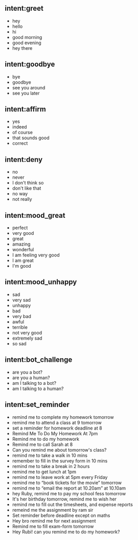 ## intent:greet
- hey
- hello
- hi
- good morning
- good evening
- hey there

## intent:goodbye
- bye
- goodbye
- see you around
- see you later

## intent:affirm
- yes
- indeed
- of course
- that sounds good
- correct

## intent:deny
- no
- never
- I don't think so
- don't like that
- no way
- not really

## intent:mood_great
- perfect
- very good
- great
- amazing
- wonderful
- I am feeling very good
- I am great
- I'm good

## intent:mood_unhappy
- sad
- very sad
- unhappy
- bad
- very bad
- awful
- terrible
- not very good
- extremely sad
- so sad

## intent:bot_challenge
- are you a bot?
- are you a human?
- am I talking to a bot?
- am I talking to a human?

## intent:set_reminder
- remind me to complete my homework tomorrow
- remind me to attend a class at 9 tomorrow
- set a reminder for homework deadline at 8
- Remind Me To Do My Homework At 7pm
- Remind me to do my homework
- Remind me to call Sarah at 8
- Can you remind me about tomorrow's class?
- remind me to take a walk in 10 mins
- remember to fill in the survey form in 10 mins
- remind me to take a break in 2 hours
- remind me to get lunch at 1pm 
- remind me to leave work at 5pm every Friday
- remind me to “book tickets for the movie” tomorrow
- remind me to “email the report at 10.20am” at 10.10am
- hey Ruby, remind me to pay my school fess tomorrow
- It's her birthday tomorrow, remind me to wish her
- remind me to fill out the timesheets, and expense reports
- remeind me the assignment by ram sir
- Set reminder before deadline except on maths
- Hey bro remind me for next assignment
- Remind me to fill exam-form tomorrow
- Hey Rubi! can you remind me to do my homework?